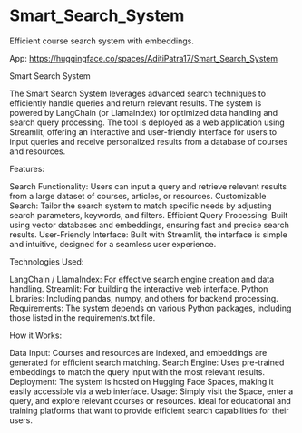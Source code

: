# Smart_Search_System
Efficient course search system with embeddings.

App: https://huggingface.co/spaces/AditiPatra17/Smart_Search_System

Smart Search System

The Smart Search System leverages advanced search techniques to efficiently handle queries and return relevant results. The system is powered by LangChain (or LlamaIndex) for optimized data handling and search query processing. The tool is deployed as a web application using Streamlit, offering an interactive and user-friendly interface for users to input queries and receive personalized results from a database of courses and resources.

Features:

Search Functionality: Users can input a query and retrieve relevant results from a large dataset of courses, articles, or resources.
Customizable Search: Tailor the search system to match specific needs by adjusting search parameters, keywords, and filters.
Efficient Query Processing: Built using vector databases and embeddings, ensuring fast and precise search results.
User-Friendly Interface: Built with Streamlit, the interface is simple and intuitive, designed for a seamless user experience.

Technologies Used:

LangChain / LlamaIndex: For effective search engine creation and data handling.
Streamlit: For building the interactive web interface.
Python Libraries: Including pandas, numpy, and others for backend processing.
Requirements: The system depends on various Python packages, including those listed in the requirements.txt file.

How it Works:

Data Input: Courses and resources are indexed, and embeddings are generated for efficient search matching.
Search Engine: Uses pre-trained embeddings to match the query input with the most relevant results.
Deployment: The system is hosted on Hugging Face Spaces, making it easily accessible via a web interface.
Usage: Simply visit the Space, enter a query, and explore relevant courses or resources. Ideal for educational and training platforms that want to provide efficient search capabilities for their users.
